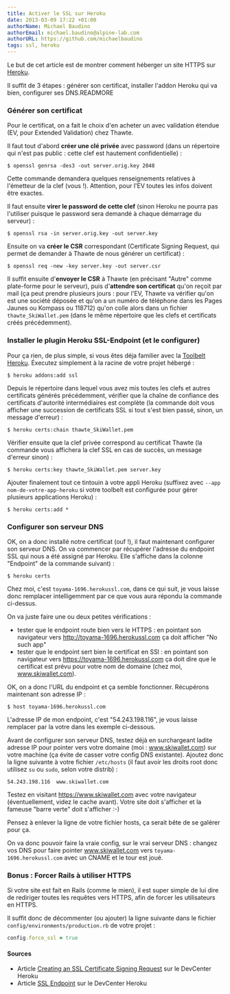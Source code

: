 ```yaml
---
title: Activer le SSL sur Heroku
date: 2013-03-09 17:22 +01:00
authorName: Michael Baudino
authorEmail: michael.baudino@alpine-lab.com
authorURL: https://github.com/michaelbaudino
tags: ssl, heroku
---
```


Le but de cet article est de montrer comment héberger un site HTTPS sur [Heroku](http://www.heroku.com).

Il suffit de 3 étapes : générer son certificat, installer l'addon Heroku qui va bien, configurer ses DNS.READMORE

### Générer son certificat

Pour le certificat, on a fait le choix d'en acheter un avec validation étendue (EV, pour Extended Validation) chez Thawte.

Il faut tout d'abord **créer une clé privée** avec password (dans un répertoire qui n'est pas public : cette clef est hautement confidentielle) :

```shell
$ openssl genrsa -des3 -out server.orig.key 2048
```

Cette commande demandera quelques renseignements relatives à l'émetteur de la clef (vous !). Attention, pour l'EV toutes les infos doivent être exactes.

Il faut ensuite **virer le password de cette clef** (sinon Heroku ne pourra pas l'utiliser puisque le password sera demandé à chaque démarrage du serveur) :

```shell
$ openssl rsa -in server.orig.key -out server.key
```

Ensuite on va **créer le CSR** correspondant (Certificate Signing Request, qui permet de demander à Thawte de nous générer un certificat) :

```shell
$ openssl req -new -key server.key -out server.csr
```

Il suffit ensuite d'**envoyer le CSR** à Thawte (en précisant "Autre" comme plate-forme pour le serveur), puis d'**attendre son certificat** qu'on reçoit par mail (ça peut prendre plusieurs jours : pour l'EV, Thawte va vérifier qu'on est une société déposée et qu'on a un numéro de téléphone dans les Pages Jaunes ou Kompass ou 118712) qu'on colle alors dans un fichier `thawte_SkiWallet.pem` (dans le même répertoire que les clefs et certificats créés précédemment).

### Installer le plugin Heroku SSL-Endpoint (et le configurer)

Pour ça rien, de plus simple, si vous êtes déja familier avec la [Toolbelt Heroku](https://toolbelt.heroku.com). Éxecutez simplement à la racine de votre projet hébergé :

```shell
$ heroku addons:add ssl
```

Depuis le répertoire dans lequel vous avez mis toutes les clefs et autres certificats générés précédemment, vérifier que la chaîne de confiance des certificats d'autorité intermédiaires est complète (la commande doit vous afficher une succession de certificats SSL si tout s'est bien passé, sinon, un message d'erreur) :

```shell
$ heroku certs:chain thawte_SkiWallet.pem
```

Vérifier ensuite que la clef privée correspond au certificat Thawte (la commande vous affichera la clef SSL en cas de succès, un message d'erreur sinon) :

```shell
$ heroku certs:key thawte_SkiWallet.pem server.key
```

Ajouter finalement tout ce tintouin à votre appli Heroku (suffixez avec `--app nom-de-votre-app-heroku` si votre toolbelt est configurée pour gérer plusieurs applications Heroku) :

```shell
$ heroku certs:add *
```

### Configurer son serveur DNS

OK, on a donc installé notre certificat (ouf !), il faut maintenant configurer son serveur DNS. On va commencer par récupérer l'adresse du endpoint SSL qui nous a été assigné par Heroku. Elle s'affiche dans la colonne "Endpoint" de la commande suivant) :

```shell
$ heroku certs
```

Chez moi, c'est `toyama-1696.herokussl.com`, dans ce qui suit, je vous laisse donc remplacer intelligemment par ce que vous aura répondu la commande ci-dessus.

On va juste faire une ou deux petites vérifications :
* tester que le endpoint route bien vers le HTTPS : en pointant son navigateur vers http://toyama-1696.herokussl.com ça doit afficher "No such app"
* tester que le endpoint sert bien le certificat en SSl : en pointant son navigateur vers https://toyama-1696.herokussl.com ça doit dire que le certificat est prévu pour votre nom de domaine (chez moi, www.skiwallet.com).

OK, on a donc l'URL du endpoint et ça semble fonctionner. Récupérons maintenant son adresse IP :

```shell
$ host toyama-1696.herokussl.com
```

L'adresse IP de mon endpoint, c'est "54.243.198.116", je vous laisse remplacer par la votre dans les exemple ci-dessous.

Avant de configurer son serveur DNS, testez déjà en surchargeant ladite adresse IP pour pointer vers votre domaine (moi : www.skiwallet.com) sur votre machine (ça évite de casser votre config DNS existante). Ajoutez donc la ligne suivante à votre fichier `/etc/hosts` (il faut avoir les droits root donc utilisez `su` ou `sudo`, selon votre distrib) :

```
54.243.198.116  www.skiwallet.com
```

Testez en visitant https://www.skiwallet.com avec votre navigateur (éventuellement, videz le cache avant). Votre site doit s'afficher et la fameuse "barre verte" doit s'afficher :-)

Pensez à enlever la ligne de votre fichier hosts, ça serait bête de se galérer pour ça.

On va donc pouvoir faire la vraie config, sur le vrai serveur DNS : changez vos DNS pour faire pointer www.skiwallet.com vers `toyama-1696.herokussl.com` avec un CNAME et le tour est joué.

### Bonus : Forcer Rails à utiliser HTTPS

Si votre site est fait en Rails (comme le mien), il est super simple de lui dire de rediriger toutes les requêtes vers HTTPS, afin de forcer les utilisateurs en HTTPS.

Il suffit donc de décommenter (ou ajouter) la ligne suivante dans le fichier `config/environments/production.rb` de votre projet :

```ruby
config.force_ssl = true
```

#### Sources

* Article [Creating an SSL Certificate Signing Request](https://devcenter.heroku.com/articles/csr) sur le DevCenter Heroku
* Article [SSL Endpoint](https://devcenter.heroku.com/articles/ssl-endpoint) sur le DevCenter Heroku
